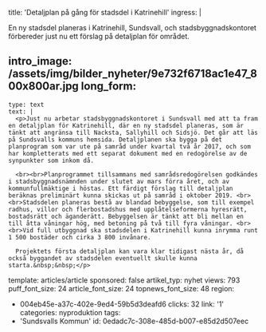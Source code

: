 title: 'Detaljplan på gång för stadsdel i Katrinehill'
ingress: |
  <p>En ny stadsdel planeras i Katrinehill, Sundsvall, och stadsbyggnadskontoret förbereder just nu ett förslag på detaljplan för området.
  </p>
  
intro_image: /assets/img/bilder_nyheter/9e732f6718ac1e47_800x800ar.jpg
long_form:
  -
    type: text
    text: |
      <p>Just nu arbetar stadsbyggnadskontoret i Sundsvall med att ta fram en detaljplan för Katrinehill, där en ny stadsdel planeras, som är tänkt att angränsa till Nacksta, Sallyhill och Sidsjö. Det går att läs på Sundsvalls kommuns hemsida. Detaljplanen ska bygga på det planprogram som var ute på samråd under kvartal två år 2017, och som har kompletterats med ett separat dokument med en redogörelse av de synpunkter som inkom då.  
      
      <br><br>Planprogrammet tillsammans med samrådsredogörelsen godkändes i stadsbyggnadsnämnden under slutet av mars förra året, och av kommunfullmäktige i höstas. Ett färdigt förslag till detaljplan beräknas preliminärt kunna skickas ut på samråd i oktober 2019. <br><br>Stadsdelen planeras bestå av blandad bebyggelse, som till exempel radhus, villor och flerbostadshus med upplåtelseformerna hyresrätt, bostadsrätt och äganderätt. Bebyggelsen är tänkt att bli mellan en till åtta våningar hög, med betoning på två till fyra våningar. <br><br>Vid full utbyggnad ska stadsdelen i Katrinehill kunna inrymma runt 1 500 bostäder och cirka 3 800 invånare. 
      
      Projektets första detaljplan kan vara klar tidigast nästa år, då också byggandet av stadsdelen eventuellt skulle kunna starta.&nbsp;&nbsp;</p>
      
template: articles/article
sponsored: false
artikel_typ: nyhet
views: 793
puff_font_size: 24
article_font_size: 24
topnews_font_size: 48
region:
  - 004eb45e-a37c-402e-9ed4-59b5d3deafd6
clicks: 32
link: '1'
categories: nyproduktion
tags:
  - 'Sundsvalls Kommun'
id: 0edadc7c-308e-485d-b007-e85d2d507eec

